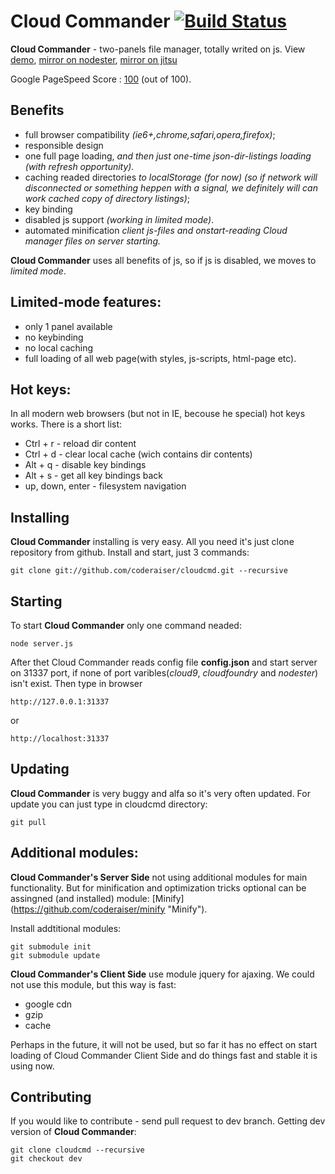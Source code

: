Cloud Commander [![Build Status](https://secure.travis-ci.org/coderaiser/cloudcmd.png?branch=master)](http://travis-ci.org/coderaiser/cloudcmd)
=============== 
**Cloud Commander** - two-panels file manager, totally writed on js.
View [demo](http://demo-cloudcmd.cloudfoundry.com/ "demo"), [mirror on nodester](http://cloudcmd.nodester.com/ "mirror on nodester"),
[mirror on jitsu](http://cloud-cmd/ "mirror on jitsu")

Google PageSpeed Score : [100](https://developers.google.com/speed/pagespeed/insights#url=http_3A_2F_2Fdemo-cloudcmd.cloudfoundry.com_2F&mobile=false "score") (out of 100).

Benefits
---------------
- full browser compatibility *(ie6+,chrome,safari,opera,firefox)*;
- responsible design
- one full page loading, *and then just one-time json-dir-listings loading
(with refresh opportunity).*
- caching readed directories *to localStorage (for now)
(so if network will disconnected or something heppen with a signal, we
definitely will can work cached copy of directory listings)*;
- key binding
- disabled js support *(working in limited mode)*.
- automated minification *client js-files and onstart-reading Cloud manager files on server starting.*

**Cloud Commander** uses all benefits of js, so if js is disabled,
we moves to *limited mode*.

Limited-mode features:
---------------
- only 1 panel available
- no keybinding
- no local caching
- full loading of all web page(with styles, js-scripts, html-page etc).

Hot keys:
---------------
In all modern web browsers (but not in IE, becouse he special) hot keys works.
There is a short list:
- Ctrl + r          - reload dir content
- Ctrl + d          - clear local cache (wich contains dir contents)
- Alt  + q          - disable key bindings
- Alt  + s          - get all key bindings back
- up, down, enter   - filesystem navigation

Installing
---------------
**Cloud Commander** installing is very easy. All you need it's just clone
repository from github. Install and start, just 3 commands:

    git clone git://github.com/coderaiser/cloudcmd.git --recursive

Starting
---------------
To start **Cloud Commander** only one command neaded:
    
    node server.js
After thet Cloud Commander reads config file **config.json** and start server
on 31337 port, if none of port varibles(*cloud9*, *cloudfoundry* and *nodester*)
isn't exist.
Then type in browser

    http://127.0.0.1:31337
or

    http://localhost:31337
Updating
---------------
**Cloud Commander** is very buggy and alfa so it's very often updated. For update
you can just type in cloudcmd directory:

    git pull

Additional modules:
---------------
**Cloud Commander's Server Side** not using additional modules for main functionality.
But for minification and optimization tricks optional can be
assingned (and installed) module: [Minify] (https://github.com/coderaiser/minify "Minify").

Install addtitional modules:

    git submodule init
    git submodule update
    
**Cloud Commander's Client Side** use module jquery for ajaxing.
We could not use this module, but this way is fast:
- google cdn
- gzip
- cache

Perhaps in the future, it will not be used, but so far it has no effect on
start loading of Cloud Commander Client Side and do things fast and stable
it is using now.

Contributing
---------------
If you would like to contribute - send pull request to dev branch.
Getting dev version of **Cloud Commander**:

    git clone cloudcmd --recursive
    git checkout dev